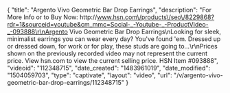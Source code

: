 {
    "title": "Argento Vivo Geometric Bar Drop Earrings",
    "description": "For More Info or to Buy Now: http:\/\/www.hsn.com\/products\/seo\/8229868?rdr=1&sourceid=youtube&cm_mmc=Social-_-Youtube-_-ProductVideo-_-093888\r\nArgento Vivo Geometric Bar Drop Earrings\nLooking for sleek, minimalist earrings you can wear every day? You've found 'em. Dressed up or dressed down, for work or for play, these studs are going to...\r\nPrices shown on the previously recorded video may not represent the current price.  View hsn.com to view the current selling price. HSN Item #093888",
    "videoid": "112348715",
    "date_created": "1483961019",
    "date_modified": "1504059703",
    "type": "captivate",
    "layout": "video",
    "url": "\/v\/argento-vivo-geometric-bar-drop-earrings\/112348715"
}